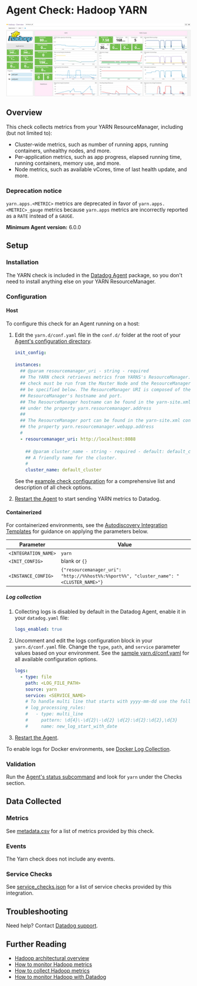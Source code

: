 # Agent Check: Hadoop YARN

![Hadoop Yarn][1]

## Overview

This check collects metrics from your YARN ResourceManager, including (but not limited to):

- Cluster-wide metrics, such as number of running apps, running containers, unhealthy nodes, and more.
- Per-application metrics, such as app progress, elapsed running time, running containers, memory use, and more.
- Node metrics, such as available vCores, time of last health update, and more.

### Deprecation notice

`yarn.apps.<METRIC>` metrics are deprecated in favor of `yarn.apps.<METRIC>_gauge` metrics because `yarn.apps` metrics are incorrectly reported as a `RATE` instead of a `GAUGE`.

**Minimum Agent version:** 6.0.0

## Setup

### Installation

The YARN check is included in the [Datadog Agent][2] package, so you don't need to install anything else on your YARN ResourceManager.

### Configuration

<!-- xxx tabs xxx -->
<!-- xxx tab "Host" xxx -->

#### Host

To configure this check for an Agent running on a host:

1. Edit the `yarn.d/conf.yaml` file in the `conf.d/` folder at the root of your [Agent's configuration directory][3].

   ```yaml
   init_config:

   instances:
     ## @param resourcemanager_uri - string - required
     ## The YARN check retrieves metrics from YARNS's ResourceManager. This
     ## check must be run from the Master Node and the ResourceManager URI must
     ## be specified below. The ResourceManager URI is composed of the
     ## ResourceManager's hostname and port.
     ## The ResourceManager hostname can be found in the yarn-site.xml conf file
     ## under the property yarn.resourcemanager.address
     ##
     ## The ResourceManager port can be found in the yarn-site.xml conf file under
     ## the property yarn.resourcemanager.webapp.address
     #
     - resourcemanager_uri: http://localhost:8088

       ## @param cluster_name - string - required - default: default_cluster
       ## A friendly name for the cluster.
       #
       cluster_name: default_cluster
   ```

    See the [example check configuration][4] for a comprehensive list and description of all check options.

2. [Restart the Agent][5] to start sending YARN metrics to Datadog.

<!-- xxz tab xxx -->
<!-- xxx tab "Containerized" xxx -->

#### Containerized

For containerized environments, see the [Autodiscovery Integration Templates][6] for guidance on applying the parameters below.

| Parameter            | Value                                                                                   |
| -------------------- | --------------------------------------------------------------------------------------- |
| `<INTEGRATION_NAME>` | `yarn`                                                                                  |
| `<INIT_CONFIG>`      | blank or `{}`                                                                           |
| `<INSTANCE_CONFIG>`  | `{"resourcemanager_uri": "http://%%host%%:%%port%%", "cluster_name": "<CLUSTER_NAME>"}` |

##### Log collection

1. Collecting logs is disabled by default in the Datadog Agent, enable it in your `datadog.yaml` file:

    ```yaml
    logs_enabled: true
    ```

2. Uncomment and edit the logs configuration block in your `yarn.d/conf.yaml` file. Change the `type`, `path`, and `service` parameter values based on your environment. See the [sample yarn.d/conf.yaml][4] for all available configuration options.

    ```yaml
    logs:
      - type: file
        path: <LOG_FILE_PATH>
        source: yarn
        service: <SERVICE_NAME>
        # To handle multi line that starts with yyyy-mm-dd use the following pattern
        # log_processing_rules:
        #   - type: multi_line
        #     pattern: \d{4}\-\d{2}\-\d{2} \d{2}:\d{2}:\d{2},\d{3}
        #     name: new_log_start_with_date
    ```

3. [Restart the Agent][5].

To enable logs for Docker environments, see [Docker Log Collection][7].

<!-- xxz tab xxx -->
<!-- xxz tabs xxx -->

### Validation

Run the [Agent's status subcommand][8] and look for `yarn` under the Checks section.

## Data Collected

### Metrics

See [metadata.csv][9] for a list of metrics provided by this check.

### Events

The Yarn check does not include any events.

### Service Checks

See [service_checks.json][10] for a list of service checks provided by this integration.

## Troubleshooting

Need help? Contact [Datadog support][11].

## Further Reading

- [Hadoop architectural overview][12]
- [How to monitor Hadoop metrics][13]
- [How to collect Hadoop metrics][14]
- [How to monitor Hadoop with Datadog][15]

[1]: https://raw.githubusercontent.com/DataDog/integrations-core/master/yarn/images/yarn_dashboard.png
[2]: /account/settings/agent/latest
[3]: https://docs.datadoghq.com/agent/guide/agent-configuration-files/#agent-configuration-directory
[4]: https://github.com/DataDog/integrations-core/blob/master/yarn/datadog_checks/yarn/data/conf.yaml.example
[5]: https://docs.datadoghq.com/agent/guide/agent-commands/#start-stop-and-restart-the-agent
[6]: https://docs.datadoghq.com/agent/kubernetes/integrations/
[7]: https://docs.datadoghq.com/agent/docker/log/
[8]: https://docs.datadoghq.com/agent/guide/agent-commands/#agent-status-and-information
[9]: https://github.com/DataDog/integrations-core/blob/master/yarn/metadata.csv
[10]: https://github.com/DataDog/integrations-core/blob/master/yarn/assets/service_checks.json
[11]: https://docs.datadoghq.com/help/
[12]: https://www.datadoghq.com/blog/hadoop-architecture-overview
[13]: https://www.datadoghq.com/blog/monitor-hadoop-metrics
[14]: https://www.datadoghq.com/blog/collecting-hadoop-metrics
[15]: https://www.datadoghq.com/blog/monitor-hadoop-metrics-datadog
